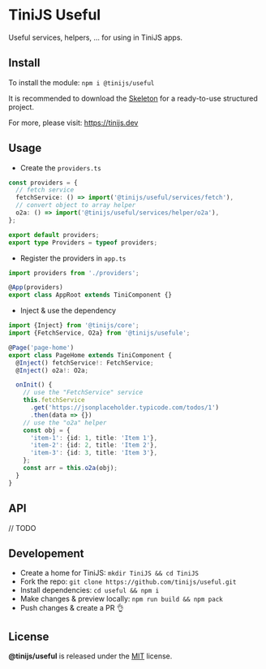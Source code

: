 # TiniJS Useful

Useful services, helpers, ... for using in TiniJS apps.

## Install

To install the module: `npm i @tinijs/useful`

It is recommended to download the [Skeleton](https://github.com/tinijs/skeleton) for a ready-to-use structured project.

For more, please visit: <https://tinijs.dev>

## Usage

- Create the `providers.ts`

```ts
const providers = {
  // fetch service
  fetchService: () => import('@tinijs/useful/services/fetch'),
  // convert object to array helper
  o2a: () => import('@tinijs/useful/services/helper/o2a'),
};

export default providers;
export type Providers = typeof providers;
```

- Register the providers in `app.ts`

```ts
import providers from './providers';

@App(providers)
export class AppRoot extends TiniComponent {}
```

- Inject & use the dependency

```ts
import {Inject} from '@tinijs/core';
import {FetchService, O2a} from '@tinijs/usefule';

@Page('page-home')
export class PageHome extends TiniComponent {
  @Inject() fetchService!: FetchService;
  @Inject() o2a!: O2a;

  onInit() {
    // use the "FetchService" service
    this.fetchService
      .get('https://jsonplaceholder.typicode.com/todos/1')
      .then(data => {})
    // use the "o2a" helper
    const obj = {
      'item-1': {id: 1, title: 'Item 1'},
      'item-2': {id: 2, title: 'Item 2'},
      'item-3': {id: 3, title: 'Item 3'},
    };
    const arr = this.o2a(obj);
  }
}
```

## API

// TODO

## Developement

- Create a home for TiniJS: `mkdir TiniJS && cd TiniJS`
- Fork the repo: `git clone https://github.com/tinijs/useful.git`
- Install dependencies: `cd useful && npm i`
- Make changes & preview locally: `npm run build && npm pack`
- Push changes & create a PR 👌

## License

**@tinijs/useful** is released under the [MIT](https://github.com/tinijs/useful/blob/master/LICENSE) license.
